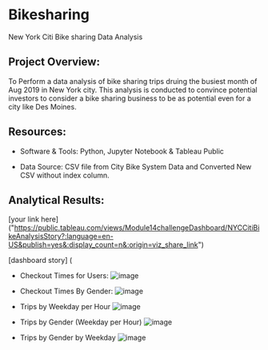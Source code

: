 # Bikesharing

New York Citi Bike sharing Data Analysis 

## Project Overview:

To Perform a data analysis of bike sharing trips druing the busiest month of Aug 2019 in New York city. This analysis is conducted to convince potential investors to consider a bike sharing business to be as potential even for a city like Des Moines. 

## Resources:

- Software & Tools: Python, Jupyter Notebook & Tableau Public 

- Data Source: CSV file from City Bike System Data and Converted New CSV without index column.

## Analytical Results:

[your link here] ("https://public.tableau.com/views/Module14challengeDashboard/NYCCitiBikeAnalysisStory?:language=en-US&publish=yes&:display_count=n&:origin=viz_share_link")

[dashboard story] (

- Checkout Times for Users:
![image](https://user-images.githubusercontent.com/93893263/170841353-c78b8176-4042-4297-a44f-8444c8ead4ae.png)

- Checkout Times By Gender:
![image](https://user-images.githubusercontent.com/93893263/170841422-8332a669-0b73-4360-b53d-33602c1a8d49.png)

- Trips by Weekday per Hour
![image](https://user-images.githubusercontent.com/93893263/170841453-f8e1fbcc-6317-4f3b-8b0f-f2c569ac4246.png)

- Trips by Gender (Weekday per Hour)
![image](https://user-images.githubusercontent.com/93893263/170841495-fb87a707-969c-4db4-89ad-5ea8bb75f52d.png)

- Trips by Gender by Weekday
![image](https://user-images.githubusercontent.com/93893263/170841536-75fa4e4f-3f66-4c4b-952e-a679baf3d265.png)






